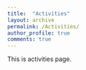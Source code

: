 ```yaml
---
title:  "Activities"
layout: archive
permalink: /Activities/
author_profile: true
comments: true
---
```


This is activities page.
